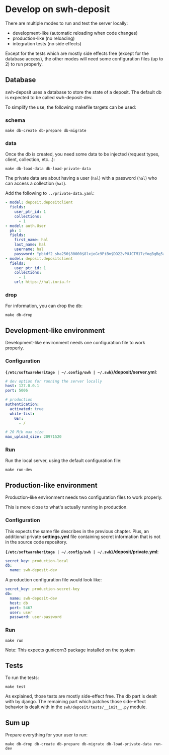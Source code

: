 # Develop on swh-deposit

There are multiple modes to run and test the server locally:
- development-like (automatic reloading when code changes)
- production-like (no reloading)
- integration tests (no side effects)

Except for the tests which are mostly side effects free (except for
the database access), the other modes will need some configuration
files (up to 2) to run properly.

## Database

swh-deposit uses a database to store the state of a deposit.
The default db is expected to be called swh-deposit-dev.

To simplify the use, the following makefile targets can be used:

### schema

``` Shell
make db-create db-prepare db-migrate
```

### data

Once the db is created, you need some data to be injected (request
types, client, collection, etc...):

``` Shell
make db-load-data db-load-private-data
```

The private data are about having a user (`hal`) with a password
(`hal`) who can access a collection (`hal`).

Add the following to `../private-data.yaml`:

``` YAML
- model: deposit.depositclient
  fields:
    user_ptr_id: 1
    collections:
      - 1
- model: auth.User
  pk: 1
  fields:
    first_name: hal
    last_name: hal
    username: hal
    password: "pbkdf2_sha256$30000$8lxjoGc9PiBm$DO22vPUJCTM17zYogBgBg5zr/97lH4pw10Mqwh85yUM="
- model: deposit.depositclient
  fields:
    user_ptr_id: 1
    collections:
      - 1
    url: https://hal.inria.fr

```

### drop

For information, you can drop the db:

``` Shell
make db-drop
```

## Development-like environment

Development-like environment needs one configuration file to work
properly.

### Configuration

**`{/etc/softwareheritage | ~/.config/swh | ~/.swh}`/deposit/server.yml**:

``` YAML
# dev option for running the server locally
host: 127.0.0.1
port: 5006

# production
authentication:
  activated: true
  white-list:
    GET:
      - /

# 20 Mib max size
max_upload_size: 20971520

```

### Run

Run the local server, using the default configuration file:

``` Shell
make run-dev
```

## Production-like environment

Production-like environment needs two configuration files to work
properly.

This is more close to what's actually running in production.

### Configuration

This expects the same file describes in the previous chapter.  Plus,
an additional private **settings.yml** file containing secret
information that is not in the source code repository.

**`{/etc/softwareheritage | ~/.config/swh | ~/.swh}`/deposit/private.yml**:

``` YAML
secret_key: production-local
db:
  name: swh-deposit-dev
```

A production configuration file would look like:

``` YAML
secret_key: production-secret-key
db:
  name: swh-deposit-dev
  host: db
  port: 5467
  user: user
  password: user-password
```

### Run

``` Shell
make run
```

Note: This expects gunicorn3 package installed on the system

## Tests

To run the tests:
``` Shell
make test
```

As explained, those tests are mostly side-effect free.  The db part is
dealt with by django. The remaining part which patches those
side-effect behavior is dealt with in the
`swh/deposit/tests/__init__.py` module.

## Sum up

Prepare everything for your user to run:

``` Shell
make db-drop db-create db-prepare db-migrate db-load-private-data run-dev
```
